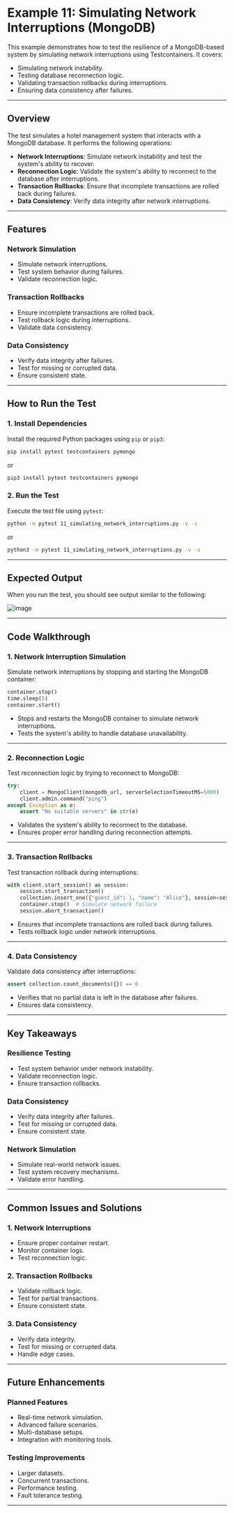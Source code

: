 # Example 11: Simulating Network Interruptions (MongoDB)

This example demonstrates how to test the resilience of a MongoDB-based system by simulating network interruptions using Testcontainers. It covers:

- Simulating network instability.
- Testing database reconnection logic.
- Validating transaction rollbacks during interruptions.
- Ensuring data consistency after failures.

---

## Overview

The test simulates a hotel management system that interacts with a MongoDB database. It performs the following operations:

- **Network Interruptions**: Simulate network instability and test the system's ability to recover.
- **Reconnection Logic**: Validate the system's ability to reconnect to the database after interruptions.
- **Transaction Rollbacks**: Ensure that incomplete transactions are rolled back during failures.
- **Data Consistency**: Verify data integrity after network interruptions.

---

## Features

### Network Simulation

- Simulate network interruptions.
- Test system behavior during failures.
- Validate reconnection logic.

### Transaction Rollbacks

- Ensure incomplete transactions are rolled back.
- Test rollback logic during interruptions.
- Validate data consistency.

### Data Consistency

- Verify data integrity after failures.
- Test for missing or corrupted data.
- Ensure consistent state.

---

## How to Run the Test

### 1. Install Dependencies

Install the required Python packages using `pip` or `pip3`:

```bash
pip install pytest testcontainers pymongo
```

or

```bash
pip3 install pytest testcontainers pymongo
```

### 2. Run the Test

Execute the test file using `pytest`:

```bash
python -m pytest 11_simulating_network_interruptions.py -v -s
```

or

```bash
python3 -m pytest 11_simulating_network_interruptions.py -v -s
```

---

## Expected Output

When you run the test, you should see output similar to the following:

![image](https://github.com/user-attachments/assets/0d5c9a2b-46d1-43af-8c23-132a3014143d)


---

## Code Walkthrough

### 1. Network Interruption Simulation

Simulate network interruptions by stopping and starting the MongoDB container:

```python
container.stop()
time.sleep(5)
container.start()
```

- Stops and restarts the MongoDB container to simulate network interruptions.
- Tests the system's ability to handle database unavailability.

---

### 2. Reconnection Logic

Test reconnection logic by trying to reconnect to MongoDB:

```python
try:
    client = MongoClient(mongodb_url, serverSelectionTimeoutMS=5000)
    client.admin.command("ping")
except Exception as e:
    assert "No suitable servers" in str(e)
```

- Validates the system's ability to reconnect to the database.
- Ensures proper error handling during reconnection attempts.

---

### 3. Transaction Rollbacks

Test transaction rollback during interruptions:

```python
with client.start_session() as session:
    session.start_transaction()
    collection.insert_one({"guest_id": 1, "name": "Alice"}, session=session)
    container.stop()  # Simulate network failure
    session.abort_transaction()
```

- Ensures that incomplete transactions are rolled back during failures.
- Tests rollback logic under network interruptions.

---

### 4. Data Consistency

Validate data consistency after interruptions:

```python
assert collection.count_documents({}) == 0
```

- Verifies that no partial data is left in the database after failures.
- Ensures data consistency.

---

## Key Takeaways

### Resilience Testing

- Test system behavior under network instability.
- Validate reconnection logic.
- Ensure transaction rollbacks.

### Data Consistency

- Verify data integrity after failures.
- Test for missing or corrupted data.
- Ensure consistent state.

### Network Simulation

- Simulate real-world network issues.
- Test system recovery mechanisms.
- Validate error handling.

---

## Common Issues and Solutions

### 1. Network Interruptions

- Ensure proper container restart.
- Monitor container logs.
- Test reconnection logic.

### 2. Transaction Rollbacks

- Validate rollback logic.
- Test for partial transactions.
- Ensure consistent state.

### 3. Data Consistency

- Verify data integrity.
- Test for missing or corrupted data.
- Handle edge cases.

---

## Future Enhancements

### Planned Features

- Real-time network simulation.
- Advanced failure scenarios.
- Multi-database setups.
- Integration with monitoring tools.

### Testing Improvements

- Larger datasets.
- Concurrent transactions.
- Performance testing.
- Fault tolerance testing.

---
